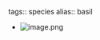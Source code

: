tags:: species
alias:: basil
- ![image.png](https://peach-geographical-bat-397.mypinata.cloud/ipfs/QmQQZvcjFVQ8rha3sbu1orRzXda5HviNRcbwixYGsGsund)
